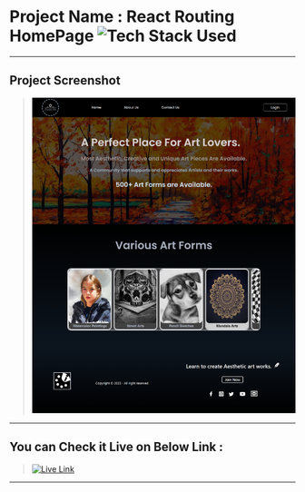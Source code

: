# Project Name : React Routing HomePage ![Tech Stack Used](https://img.shields.io/badge/Technologies-ReactJS-orange)

---

## Project Screenshot

> ![SS](./ss-of-the-project.png)

---

## You can Check it Live on Below Link :

> [![Live Link](https://img.shields.io/badge/DEPLOYED-LINK-green)](https://react-routing-project-omega.vercel.app/)

---